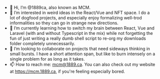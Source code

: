 - 👋 Hi, I’m @1889ca, also known as MCM.
- 👀 I’m interested in weird ideas in the React/Vue and NFT space. I do a lot of dogfood projects, and especially enjoy formalizing well-trod informalities so they can go in strange new directions.
- 🌱 I’m currently learning how to switch my brain between React, Vue and Laravel (with and without Typescript in the mix) while not forgetting the fun of just writing a really dumb shell script to re-org my downloads folder completely unnecessarily.
- 💞️ I’m looking to collaborate on projects that need sideways thinking in small bursts. I have a short attention span, but like to burn intensely on a single problem for as long as it takes.
- 📫 How to reach me: mcm@1889.ca. You can also check out my website at https://mcm.1889.ca, if you're feeling especially bored.

<!---
1889ca/1889ca is a ✨ special ✨ repository because its `README.md` (this file) appears on your GitHub profile.
You can click the Preview link to take a look at your changes.
--->
